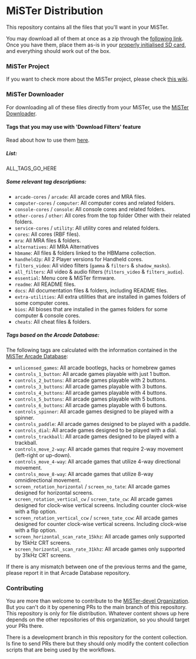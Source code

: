 # MiSTer Distribution

This repository contains all the files that you'll want in your MiSTer.

You may download all of them at once as a zip through the [following link](https://github.com/MiSTer-devel/Distribution_MiSTer/archive/refs/heads/main.zip). Once you have them, place them as-is in your [properly initialised SD card](https://github.com/MiSTer-devel/mr-fusion), and everything should work out of the box.

### MiSTer Project

If you want to check more about the MiSTer project, please check [this wiki](https://github.com/MiSTer-devel/Wiki_MiSTer/wiki).

### MiSTer Downloader

For downloading all of these files directly from your MiSTer, use the [MiSTer Downloader](https://github.com/MiSTer-devel/Downloader_MiSTer).

#### Tags that you may use with 'Download Filters' feature

Read about how to use them [here](https://github.com/MiSTer-devel/Downloader_MiSTer/blob/main/docs/download-filters.md).

##### List:

ALL_TAGS_GO_HERE

##### Some relevant tag descriptions:

- `arcade-cores` / `arcade`: All arcade cores and MRA files.
- `computer-cores` / `computer`: All computer cores and related folders.
- `console-cores` / `console`: All console cores and related folders.
- `other-cores` / `other`: All cores from the top folder Other with their related folders.
- `service-cores` / `utility`: All utility cores and related folders.
- `cores`: All cores (RBF files).
- `mra`: All MRA files & folders.
- `alternatives`: All MRA Alternatives
- `hbmame`: All files & folders linked to the HBMame collection.
- `handheld2p`: All 2 Player versions for Handheld cores.
- `filters_video`: All video filters (`gamma` & `filters` & `shadow_masks`).
- `all_filters`: All video & audio filters (`filters_video` & `filters_audio`).
- `essential`: Menu core & MiSTer firmware.
- `readme`: All README files.
- `docs`: All documentation files & folders, including README files.
- `extra-utilities`: All extra utilities that are installed in games folders of some computer cores.
- `bios`: All bioses that are installed in the games folders for some computer & console cores.
- `cheats`: All cheat files & folders.

##### Tags based on the Arcade Database:

The following tags are calculated with the information contained in the [MiSTer Arcade Database](https://github.com/MiSTer-devel/ArcadeDatabase_MiSTer):

- `unlicensed_games`: All arcade bootlegs, hacks or homebrew games
- `controls_1_button`: All arcade games playable with just 1 button.
- `controls_2_buttons`: All arcade games playable with 2 buttons.
- `controls_3_buttons`: All arcade games playable with 3 buttons.
- `controls_4_buttons`: All arcade games playable with 4 buttons.
- `controls_5_buttons`: All arcade games playable with 5 buttons.
- `controls_6_buttons`: All arcade games playable with 6 buttons.
- `controls_spinner`: All arcade games designed to be played with a spinner.
- `controls_paddle`: All arcade games designed to be played with a paddle.
- `controls_dial`: All arcade games designed to be played with a dial.
- `controls_trackball`: All arcade games designed to be played with a trackball.
- `controls_move_2-way`: All arcade games that require 2-way movement (left-right or up-down).
- `controls_move_4-way`: All arcade games that utilize 4-way directional movement.
- `controls_move_8-way`: All arcade games that utilize 8-way omnidirectional movement.
- `screen_rotation_horizontal` / `screen_no_tate`: All arcade games designed for horizontal screens.
- `screen_rotation_vertical_cw` / `screen_tate_cw`: All arcade games designed for clock-wise vertical screens.  Including counter clock-wise with a flip option.
- `screen_rotation_vertical_ccw` / `screen_tate_ccw`: All arcade games designed for counter clock-wise vertical screens. Including clock-wise with a flip option.
- `screen_horizontal_scan_rate_15khz`: All arcade games only supported by 15kHz CRT screens.
- `screen_horizontal_scan_rate_31khz`: All arcade games only supported by 31kHz CRT screens.

If there is any mismatch between one of the previous terms and the game, please report it in that Arcade Database repository.

### Contributing

You are more than welcome to contribute to the [MiSTer-devel Organization](https://github.com/MiSTer-devel). But you can't do it by openening PRs to the main branch of this repository. This repository is only for file distribution. Whatever content shows up here depends on the other repositories of this organization, so you should target your PRs there.

There is a development branch in this repository for the content collection. Is fine to send PRs there but they should only modify the content collection scripts that are being used by the workflows.
